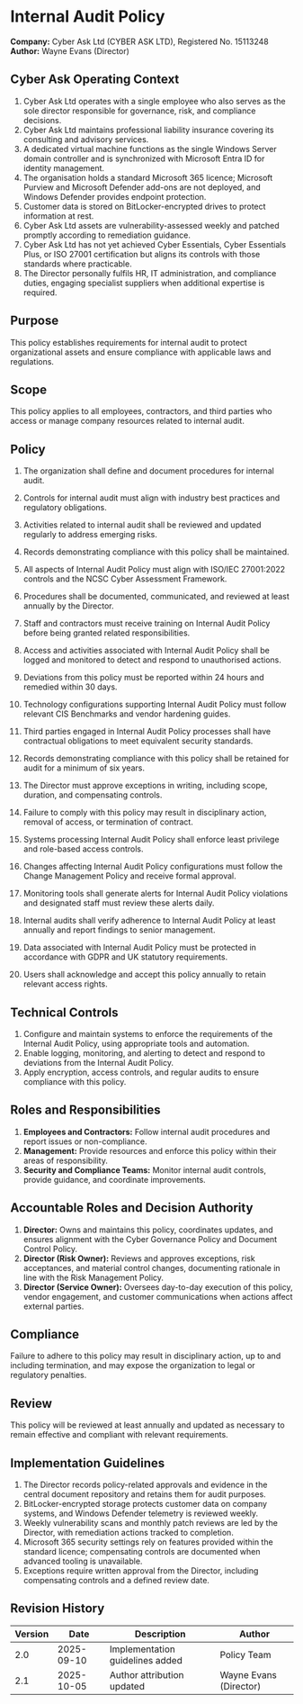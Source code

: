 # Internal Audit Policy

**Company:** Cyber Ask Ltd (CYBER ASK LTD), Registered No. 15113248  
**Author:** Wayne Evans (Director)

## Cyber Ask Operating Context

1. Cyber Ask Ltd operates with a single employee who also serves as the sole director responsible for governance, risk, and compliance decisions.
2. Cyber Ask Ltd maintains professional liability insurance covering its consulting and advisory services.
3. A dedicated virtual machine functions as the single Windows Server domain controller and is synchronized with Microsoft Entra ID for identity management.
4. The organisation holds a standard Microsoft 365 licence; Microsoft Purview and Microsoft Defender add-ons are not deployed, and Windows Defender provides endpoint protection.
5. Customer data is stored on BitLocker-encrypted drives to protect information at rest.
6. Cyber Ask Ltd assets are vulnerability-assessed weekly and patched promptly according to remediation guidance.
7. Cyber Ask Ltd has not yet achieved Cyber Essentials, Cyber Essentials Plus, or ISO 27001 certification but aligns its controls with those standards where practicable.
8. The Director personally fulfils HR, IT administration, and compliance duties, engaging specialist suppliers when additional expertise is required.



## Purpose

This policy establishes requirements for internal audit to protect organizational assets and ensure compliance with applicable laws and regulations.

## Scope

This policy applies to all employees, contractors, and third parties who access or manage company resources related to internal audit.

## Policy
1. The organization shall define and document procedures for internal audit.
2. Controls for internal audit must align with industry best practices and regulatory obligations.
3. Activities related to internal audit shall be reviewed and updated regularly to address emerging risks.
4. Records demonstrating compliance with this policy shall be maintained.

1. All aspects of Internal Audit Policy must align with ISO/IEC 27001:2022 controls and the NCSC Cyber Assessment Framework.
2. Procedures shall be documented, communicated, and reviewed at least annually by the Director.
3. Staff and contractors must receive training on Internal Audit Policy before being granted related responsibilities.
4. Access and activities associated with Internal Audit Policy shall be logged and monitored to detect and respond to unauthorised actions.
5. Deviations from this policy must be reported within 24 hours and remedied within 30 days.
6. Technology configurations supporting Internal Audit Policy must follow relevant CIS Benchmarks and vendor hardening guides.
7. Third parties engaged in Internal Audit Policy processes shall have contractual obligations to meet equivalent security standards.
8. Records demonstrating compliance with this policy shall be retained for audit for a minimum of six years.
9. The Director must approve exceptions in writing, including scope, duration, and compensating controls.
10. Failure to comply with this policy may result in disciplinary action, removal of access, or termination of contract.

1. Systems processing Internal Audit Policy shall enforce least privilege and role-based access controls.
2. Changes affecting Internal Audit Policy configurations must follow the Change Management Policy and receive formal approval.
3. Monitoring tools shall generate alerts for Internal Audit Policy violations and designated staff must review these alerts daily.
4. Internal audits shall verify adherence to Internal Audit Policy at least annually and report findings to senior management.
5. Data associated with Internal Audit Policy must be protected in accordance with GDPR and UK statutory requirements.
6. Users shall acknowledge and accept this policy annually to retain relevant access rights.

## Technical Controls

1. Configure and maintain systems to enforce the requirements of the Internal Audit Policy, using appropriate tools and automation.
2. Enable logging, monitoring, and alerting to detect and respond to deviations from the Internal Audit Policy.
3. Apply encryption, access controls, and regular audits to ensure compliance with this policy.

## Roles and Responsibilities

1. **Employees and Contractors:** Follow internal audit procedures and report issues or non-compliance.
2. **Management:** Provide resources and enforce this policy within their areas of responsibility.
3. **Security and Compliance Teams:** Monitor internal audit controls, provide guidance, and coordinate improvements.

## Accountable Roles and Decision Authority

1. **Director:** Owns and maintains this policy, coordinates updates, and ensures alignment with the Cyber Governance Policy and Document Control Policy.
2. **Director (Risk Owner):** Reviews and approves exceptions, risk acceptances, and material control changes, documenting rationale in line with the Risk Management Policy.
3. **Director (Service Owner):** Oversees day-to-day execution of this policy, vendor engagement, and customer communications when actions affect external parties.


## Compliance

Failure to adhere to this policy may result in disciplinary action, up to and including termination, and may expose the organization to legal or regulatory penalties.

## Review

This policy will be reviewed at least annually and updated as necessary to remain effective and compliant with relevant requirements.

## Implementation Guidelines
1. The Director records policy-related approvals and evidence in the central document repository and retains them for audit purposes.
2. BitLocker-encrypted storage protects customer data on company systems, and Windows Defender telemetry is reviewed weekly.
3. Weekly vulnerability scans and monthly patch reviews are led by the Director, with remediation actions tracked to completion.
4. Microsoft 365 security settings rely on features provided within the standard licence; compensating controls are documented when advanced tooling is unavailable.
5. Exceptions require written approval from the Director, including compensating controls and a defined review date.


## Revision History

| Version | Date | Description | Author |
| ------- | ---------- | ----------------------- | ------ |
| 2.0     | 2025-09-10 | Implementation guidelines added | Policy Team |
| 2.1     | 2025-10-05 | Author attribution updated | Wayne Evans (Director) |
